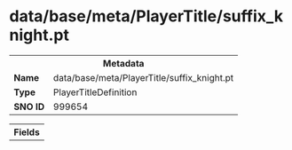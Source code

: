 <h1>data/base/meta/PlayerTitle/suffix_knight.pt</h1><table><tr><th colspan="100%">Metadata</th></tr><tr><td><b>Name</b></td><td>data/base/meta/PlayerTitle/suffix_knight.pt</td></tr><tr><td><b>Type</b></td><td>PlayerTitleDefinition</td></tr><tr><td><b>SNO ID</b></td><td>999654</td></tr></table>

<table><tr><th colspan="100%">Fields</th></tr></table>

